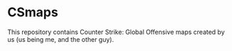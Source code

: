 # CSmaps
This repository contains Counter Strike: Global Offensive maps created by us (us being me, and the other guy).
